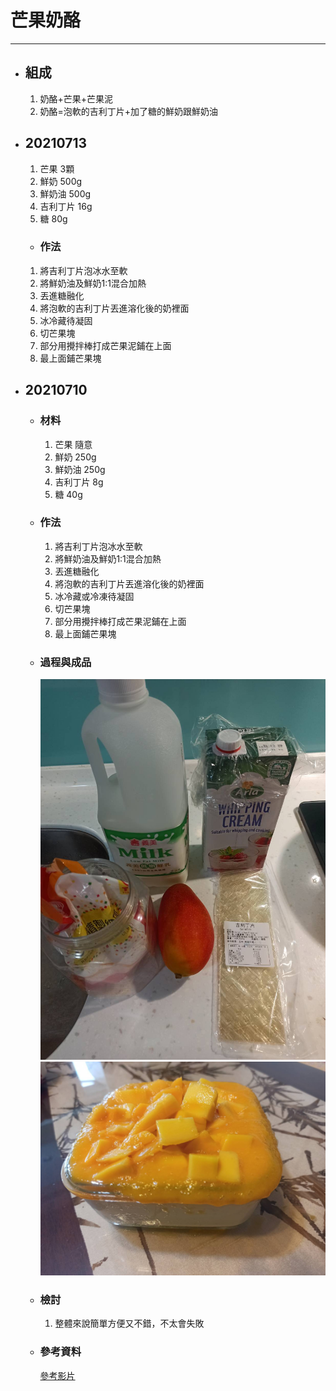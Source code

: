 # 芒果奶酪
---
+ ## 組成
    1. 奶酪+芒果+芒果泥
    2. 奶酪=泡軟的吉利丁片+加了糖的鮮奶跟鮮奶油


+ ## 20210713
    1. 芒果 3顆
    2. 鮮奶 500g
    3. 鮮奶油   500g
    4. 吉利丁片 16g
    5. 糖   80g 

   + ### 作法
    1. 將吉利丁片泡冰水至軟
    2. 將鮮奶油及鮮奶1:1混合加熱
    3. 丟進糖融化
    4. 將泡軟的吉利丁片丟進溶化後的奶裡面
    5. 冰冷藏待凝固
    6. 切芒果塊
    7. 部分用攪拌棒打成芒果泥鋪在上面
    8. 最上面鋪芒果塊



+ ## 20210710
  + ### 材料
    1. 芒果 隨意
    2. 鮮奶 250g
    3. 鮮奶油   250g
    4. 吉利丁片 8g
    5. 糖   40g
  
  + ### 作法
    1. 將吉利丁片泡冰水至軟
    2. 將鮮奶油及鮮奶1:1混合加熱
    3. 丟進糖融化
    4. 將泡軟的吉利丁片丟進溶化後的奶裡面
    5. 冰冷藏或冷凍待凝固
    6. 切芒果塊
    7. 部分用攪拌棒打成芒果泥鋪在上面
    8. 最上面鋪芒果塊
  
  + ### 過程與成品
    ![](../Image/../../Image/20210710_8.jpg)
    ![](../Image/../../Image/20210710_9.jpg)
  
  + ### 檢討
    1. 整體來說簡單方便又不錯，不太會失敗
  
  + ### 參考資料
    [參考影片](https://youtu.be/0eDk-qSlQrw)